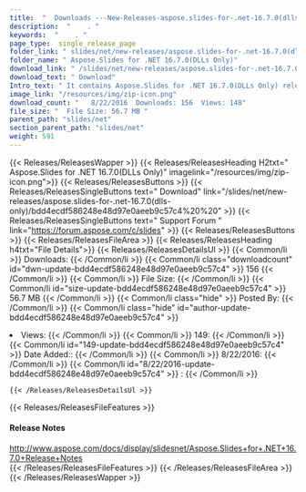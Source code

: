 ```yaml
---
title:  "  Downloads ---New-Releases-aspose.slides-for-.net-16.7.0(dlls-only) . " 
description:  "    . " 
keywords:  "    . " 
page_type:  single_release_page
folder_link: " slides/net/new-releases/aspose.slides-for-.net-16.7.0(dlls-only)/"
folder_name: " Aspose.Slides for .NET 16.7.0(DLLs Only)"
download_link: " /slides/net/new-releases/aspose.slides-for-.net-16.7.0(dlls-only)/bdd4ecdf586248e48d97e0aeeb9c57c4"
download_text: " Download"
Intro_text: " It contains Aspose.Slides for .NET 16.7.0(DLLs Only) release."
image_link: "/resources/img/zip-icon.png"
download_count: "   8/22/2016  Downloads: 156  Views: 148"
file_size: "  File Size: 56.7 MB "
parent_path: "slides/net"
section_parent_path: "slides/net"
weight: 591
---
```


{{< Releases/ReleasesWapper >}}
  {{< Releases/ReleasesHeading H2txt=" Aspose.Slides for .NET 16.7.0(DLLs Only)" imagelink="/resources/img/zip-icon.png">}}
  {{< Releases/ReleasesButtons >}}
    {{< Releases/ReleasesSingleButtons text=" Download" link="/slides/net/new-releases/aspose.slides-for-.net-16.7.0(dlls-only)/bdd4ecdf586248e48d97e0aeeb9c57c4%20%20" >}}
    {{< Releases/ReleasesSingleButtons text=" Support Forum " link="https://forum.aspose.com/c/slides" >}}
  {{< Releases/ReleasesButtons >}}
  {{< Releases/ReleasesFileArea >}}
    {{< Releases/ReleasesHeading h4txt="File Details">}}
    {{< Releases/ReleasesDetailsUl >}}
            {{< Common/li  >}} Downloads: {{< /Common/li >}} 
      {{< Common/li class="downloadcount" id="dwn-update-bdd4ecdf586248e48d97e0aeeb9c57c4" >}} 156 {{< /Common/li >}} 
      {{< Common/li  >}} File Size: {{< /Common/li >}} 
      {{< Common/li id="size-update-bdd4ecdf586248e48d97e0aeeb9c57c4" >}} 56.7 MB {{< /Common/li >}} 
      {{< Common/li  class="hide" >}} Posted By: {{< /Common/li >}} 
      {{< Common/li class="hide" id="author-update-bdd4ecdf586248e48d97e0aeeb9c57c4" >}} <li>Views: {{< /Common/li >}} 
      {{< Common/li  >}} 149: {{< /Common/li >}} 
      {{< Common/li id="149-update-bdd4ecdf586248e48d97e0aeeb9c57c4" >}} Date Added:: {{< /Common/li >}} 
      {{< Common/li  >}} 8/22/2016: {{< /Common/li >}} 
      {{< Common/li id="8/22/2016-update-bdd4ecdf586248e48d97e0aeeb9c57c4" >}} : {{< /Common/li >}} 

    {{< /Releases/ReleasesDetailsUl >}}

  {{< Releases/ReleasesFileFeatures >}}
      <h4>Release Notes</h4><div><a href="http://www.aspose.com/docs/display/slidesnet/Aspose.Slides+for+.NET+16.7.0+Release+Notes">http://www.aspose.com/docs/display/slidesnet/Aspose.Slides+for+.NET+16.7.0+Release+Notes</a></div>
  {{< /Releases/ReleasesFileFeatures >}}
 {{< /Releases/ReleasesFileArea >}}
{{< /Releases/ReleasesWapper >}}


